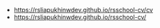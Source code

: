 
* https://rsliapukhinwdev.github.io/rsschool-cv/cv
* https://rsliapukhinwdev.github.io/rsschool-cv/
